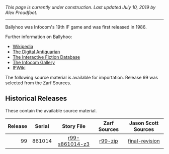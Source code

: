 *This page is currently under construction. Last updated July 10, 2019 by Alex Proudfoot.*

----

Ballyhoo was Infocom's 19th IF game and was first released in 1986.

Further information on Ballyhoo:

* [Wikipedia](https://en.wikipedia.org/wiki/Ballyhoo_(video_game))
* [The Digital Antiquarian](https://www.filfre.net/2014/12/ballyhoo/)
* [The Interactive Fiction Database](https://ifdb.tads.org/viewgame?id=b0i6bx7g4rkrekgg)
* [The Infocom Gallery](http://gallery.guetech.org/ballyhoo/ballyhoo.html)
* [IFWiki](http://www.ifwiki.org/index.php/Ballyhoo)

The following source material is available for importation. Release 99 was selected from the Zarf Sources.

## Historical Releases

These contain the available source material.

| Release | Serial | Story File       | Zarf Sources | Jason Scott Sources |
| -------:|:------:|:----------------:|:------------:|:-------------------:|
|      99 | 861014 | [r99-s861014-z3] |    [r99-zip] |    [final-revision] |

[r99-s861014-z3]: https://eblong.com/infocom/gamefiles/ballyhoo-r99-s861014.z3
[r99-zip]: https://eblong.com/infocom/sources/ballyhoo-r99.zip
[final-revision]: https://github.com/historicalsource/ballyhoo/tree/25289d940369e05a37d1a32d0e8dcb113a77ba2f
